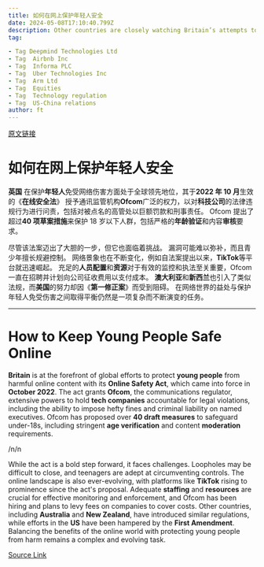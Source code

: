 ```yaml
---
title: 如何在网上保护年轻人安全
date: 2024-05-08T17:10:40.799Z
description: Other countries are closely watching Britain’s attempts to take a lead
tag: 

- Tag Deepmind Technologies Ltd
- Tag  Airbnb Inc
- Tag  Informa PLC
- Tag  Uber Technologies Inc
- Tag  Arm Ltd
- Tag  Equities
- Tag  Technology regulation
- Tag  US-China relations
author: ft
---
```


[原文链接](https://ft.com/content/ed1500ce-7ff8-4a4d-a264-9b250cd7f7e2)

# 如何在网上保护年轻人安全 

**英国** 在保护**年轻人**免受网络伤害方面处于全球领先地位，其于**2022 年 10 月**生效的《**在线安全法**》 授予通讯监管机构**Ofcom**广泛的权力，以对**科技公司**的法律违规行为进行问责，包括对被点名的高管处以巨额罚款和刑事责任。 Ofcom 提出了超过**40 项草案措施**来保护 18 岁以下人群，包括严格的**年龄验证**和内容**审核**要求。 

尽管该法案迈出了大胆的一步，但它也面临着挑战。 漏洞可能难以弥补，而且青少年擅长规避控制。 网络景象也在不断变化，例如自法案提出以来，**TikTok**等平台就迅速崛起。 充足的**人员配置**和**资源**对于有效的监控和执法至关重要，Ofcom 一直在招聘并计划向公司征收费用以支付成本。 **澳大利亚**和**新西兰**也引入了类似法规，而**美国**的努力却因《**第一修正案**》而受到阻碍。 在网络世界的益处与保护年轻人免受伤害之间取得平衡仍然是一项复杂而不断演变的任务。

---

# How to Keep Young People Safe Online 

**Britain** is at the forefront of global efforts to protect **young people** from harmful online content with its **Online Safety Act**, which came into force in **October 2022**. The act grants **Ofcom**, the communications regulator, extensive powers to hold **tech companies** accountable for legal violations, including the ability to impose hefty fines and criminal liability on named executives. Ofcom has proposed over **40 draft measures** to safeguard under-18s, including stringent **age verification** and content **moderation** requirements. 

/n/n

While the act is a bold step forward, it faces challenges. Loopholes may be difficult to close, and teenagers are adept at circumventing controls. The online landscape is also ever-evolving, with platforms like **TikTok** rising to prominence since the act's proposal. Adequate **staffing** and **resources** are crucial for effective monitoring and enforcement, and Ofcom has been hiring and plans to levy fees on companies to cover costs. Other countries, including **Australia** and **New Zealand**, have introduced similar regulations, while efforts in the **US** have been hampered by the **First Amendment**. Balancing the benefits of the online world with protecting young people from harm remains a complex and evolving task.

[Source Link](https://ft.com/content/ed1500ce-7ff8-4a4d-a264-9b250cd7f7e2)

